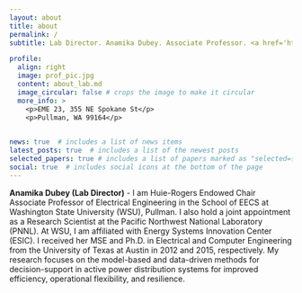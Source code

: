 ```yaml
---
layout: about
title: about
permalink: /
subtitle: Lab Director. Anamika Dubey. Associate Professor. <a href='https://esic.wsu.edu/'>ESIC</a>. WSU. Pullman (WA). anamika.dubey@wsu.edu.

profile:
  align: right
  image: prof_pic.jpg
  content: about_lab.md
  image_circular: false # crops the image to make it circular
  more_info: >
    <p>EME 23, 355 NE Spokane St</p>
    <p>Pullman, WA 99164</p>

    
news: true  # includes a list of news items
latest_posts: true  # includes a list of the newest posts
selected_papers: true # includes a list of papers marked as "selected={true}"
social: true  # includes social icons at the bottom of the page
---
```



**Anamika Dubey (Lab Director)** - I am Huie-Rogers Endowed Chair Associate Professor of Electrical Engineering in the School of EECS at Washington State University (WSU), Pullman. I also hold a joint appointment as a Research Scientist at the Pacific Northwest National Laboratory (PNNL). At WSU, I am affiliated with Energy Systems Innovation Center (ESIC). I received her MSE and Ph.D. in Electrical and Computer Engineering from the University of Texas at Austin in 2012 and 2015, respectively. My research focuses on the model-based and data-driven methods for decision-support in active power distribution systems for improved efficiency, operational flexibility, and resilience.




